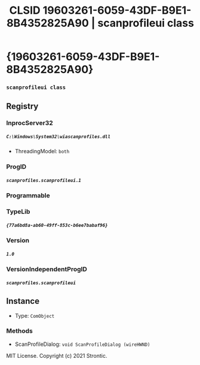 ﻿---
title: "CLSID 19603261-6059-43DF-B9E1-8B4352825A90 | scanprofileui class"
excerpt: What is COM-Object CLSID 19603261-6059-43DF-B9E1-8B4352825A90?
---

# {19603261-6059-43DF-B9E1-8B4352825A90}

### `scanprofileui class`

## Registry


### InprocServer32

##### `C:\Windows\System32\wiascanprofiles.dll`
* ThreadingModel: `both`

### ProgID

##### `scanprofiles.scanprofileui.1`

### Programmable


### TypeLib

##### `{77a6bd8a-ab60-49ff-853c-b6ee7babaf96}`

### Version

##### `1.0`

### VersionIndependentProgID

##### `scanprofiles.scanprofileui`

## Instance

* Type: `ComObject`

### Methods

* ScanProfileDialog: `void ScanProfileDialog (wireHWND)`

MIT License. Copyright (c) 2021 Strontic.


